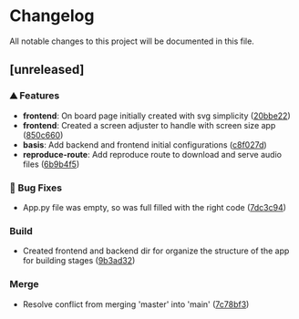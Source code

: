 # Changelog

All notable changes to this project will be documented in this file.

## [unreleased]

### <!-- 0 -->⛰️  Features

-   **frontend**:  On board page initially created with svg simplicity ([20bbe22](20bbe22d7264d908212e630f9946552d67efabb3))
-   **frontend**:  Created a screen adjuster to handle with screen size app ([850c660](850c660ccd10f1772e6d4e759c4ebe50a87ce85f))
-   **basis**:  Add backend and frontend initial configurations ([c8f027d](c8f027dd81b9147474b29cfd20e477ad6a9fb0a2))
-   **reproduce-route**:  Add reproduce route to download and serve audio files ([6b9b4f5](6b9b4f50ad9be7cf6a8da0f3eaef7fe08698fa78))

### <!-- 1 -->🐛 Bug Fixes

-   App.py file was empty, so was full filled with the right code ([7dc3c94](7dc3c94acce4981fe882dceab6ac3bca84f9d0a8))

### Build

-   Created frontend and backend dir for organize the structure of the app for building stages ([9b3ad32](9b3ad328c63a5dee3e23cf9c5ccc648d37d10a53))

### Merge

-   Resolve conflict from merging 'master' into 'main' ([7c78bf3](7c78bf36ed10218f653fb739cc9132f620045a49))

<!-- generated by git-cliff -->

